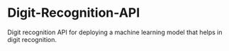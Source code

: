 # Digit-Recognition-API
Digit recognition API for deploying a machine learning model that helps in digit recognition.
